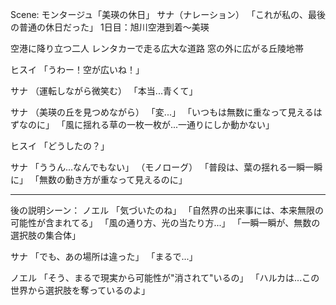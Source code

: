 Scene: モンタージュ「美瑛の休日」
サナ（ナレーション）
「これが私の、最後の普通の休日だった」
1日目：旭川空港到着〜美瑛

空港に降り立つ二人
レンタカーで走る広大な道路
窓の外に広がる丘陵地帯

ヒスイ
「うわー！空が広いね！」

サナ
（運転しながら微笑む）
「本当...青くて」

サナ
（美瑛の丘を見つめながら）
「変...」
「いつもは無数に重なって見えるはずなのに」
「風に揺れる草の一枚一枚が...一通りにしか動かない」

ヒスイ
「どうしたの？」

サナ
「ううん...なんでもない」
（モノローグ）
「普段は、葉の揺れる一瞬一瞬に」
「無数の動き方が重なって見えるのに」

---
後の説明シーン：
ノエル
「気づいたのね」
「自然界の出来事には、本来無限の可能性が含まれてる」
「風の通り方、光の当たり方...」
「一瞬一瞬が、無数の選択肢の集合体」

サナ
「でも、あの場所は違った」
「まるで...」

ノエル
「そう、まるで現実から可能性が"消されて"いるの」
「ハルカは...この世界から選択肢を奪っているのよ」